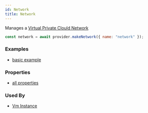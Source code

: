 ```yaml
---
id: Network
title: Network
---
```


Manages a [Virtual Private Clould Network](https://cloud.google.com/vpc/docs/vpc)

```js
const network = await provider.makeNetwork({ name: "network" });
```

### Examples

- [basic example](https://github.com/FredericHeem/grucloud/blob/master/examples/google/iac.js)

### Properties

- [all properties](https://cloud.google.com/compute/docs/reference/rest/v1/networks/insert)

### Used By

- [Vm Instance](./VmInstance)
